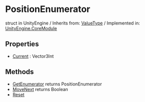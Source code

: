 # PositionEnumerator
struct in UnityEngine
 / Inherits from: <a href="https://docs.unity3d.com/6000.0/Documentation/ScriptReference/ValueType.html">ValueType</a> / Implemented in: <a href="https://docs.unity3d.com/6000.0/Documentation/ScriptReference/UnityEngine.CoreModule.html">UnityEngine.CoreModule</a>

## Properties
- <a href="https://docs.unity3d.com/6000.0/Documentation/ScriptReference/PositionEnumerator-Current.html">Current</a> : Vector3Int

## Methods
- <a href="https://docs.unity3d.com/6000.0/Documentation/ScriptReference/PositionEnumerator.GetEnumerator.html">GetEnumerator</a> returns PositionEnumerator
- <a href="https://docs.unity3d.com/6000.0/Documentation/ScriptReference/PositionEnumerator.MoveNext.html">MoveNext</a> returns Boolean
- <a href="https://docs.unity3d.com/6000.0/Documentation/ScriptReference/PositionEnumerator.Reset.html">Reset</a>
